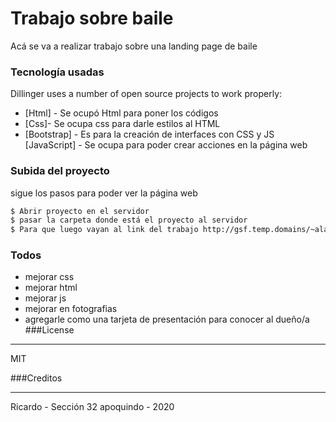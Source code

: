 # Trabajo sobre baile 
Acá se va a realizar trabajo sobre una landing page de baile 
### Tecnología usadas

Dillinger uses a number of open source projects to work properly:

* [Html] - Se ocupó Html para poner los códigos
* [Css]- Se ocupa css para darle estilos al HTML
* [Bootstrap] - Es para la creación de interfaces con CSS y JS
 [JavaScript] - Se ocupa para poder crear acciones en la página web
 ### Subida del proyecto 
sigue los pasos para poder ver la página web

```sh
$ Abrir proyecto en el servidor 
$ pasar la carpeta donde está el proyecto al servidor 
$ Para que luego vayan al link del trabajo http://gsf.temp.domains/~alarcon/
```
### Todos

 - mejorar css
 - mejorar html 
 - mejorar js 
 - mejorar en fotografias 
 - agregarle como una tarjeta de presentación para conocer al dueño/a
###License
----

MIT

###Creditos

----

Ricardo - Sección 32 apoquindo - 2020
